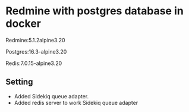 # Redmine with postgres database in docker

Redmine:5.1.2alpine3.20

Postgres:16.3-alpine3.20

Redis:7.0.15-alpine3.20

## Setting
- Added Sidekiq queue adapter.
- Added redis server to work Sidekiq queue adapter
